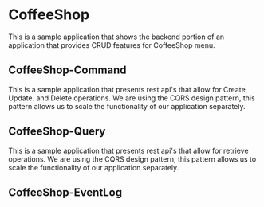# CoffeeShop
This is a sample application that shows the backend portion of an application that provides CRUD features for CoffeeShop menu.

## CoffeeShop-Command
This is a sample application that presents rest api's that allow for Create, Update, and Delete operations.  We are using the CQRS design pattern, this pattern allows us to scale the functionality of our application separately.

## CoffeeShop-Query
This is a sample application that presents rest api's that allow for retrieve operations.  We are using the CQRS design pattern, this pattern allows us to scale the functionality of our application separately.


## CoffeeShop-EventLog

